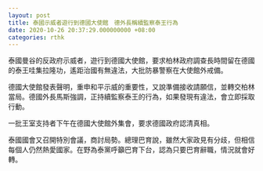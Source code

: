 ```yaml
---
layout: post
title: 泰國示威者遊行到德國大使館　德外長稱續監察泰王行為
date: 2020-10-26 20:37:29.000000000 +08:00
categories: rthk
---
```


泰國曼谷的反政府示威者，遊行到德國大使館，要求柏林政府調查長時間留在德國的泰王哇集拉隆功，遙距治國有無違法，大批防暴警察在大使館外戒備。

德國大使館發表聲明，重申和平示威的重要性，又說準備接收請願信，並轉交柏林當局。德國外長馬斯強調，正持續監察泰王的行為，如果發現有違法，會立即採取行動。

一批王室支持者下午在德國大使館外集會，要求德國政府認清真相。

泰國國會又召開特別會議，商討局勢。總理巴育說，雖然大家政見有分歧，但相信每個人仍然熱愛國家。在野為泰黨呼籲巴育下台，認為只要巴育辭職，情況就會好轉。

